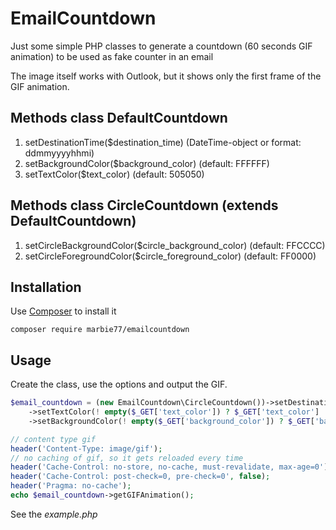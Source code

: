 # EmailCountdown
Just some simple PHP classes to generate a countdown (60 seconds GIF animation) to be used as fake counter in an email

The image itself works with Outlook, but it shows only the first frame of the GIF animation. 

## Methods class DefaultCountdown
1. setDestinationTime($destination_time) (DateTime-object or format: ddmmyyyyhhmi)
2. setBackgroundColor($background_color) (default: FFFFFF)
3. setTextColor($text_color) (default: 505050)

## Methods class CircleCountdown (extends DefaultCountdown)
1. setCircleBackgroundColor($circle_background_color) (default: FFCCCC)
2. setCircleForegroundColor($circle_foreground_color) (default: FF0000)

## Installation
Use [Composer](https://getcomposer.org) to install it
```
composer require marbie77/emailcountdown
```

## Usage
Create the class, use the options and output the GIF.
```php
$email_countdown = (new EmailCountdown\CircleCountdown())->setDestinationTime(! empty($_GET['dest_time']) ? $_GET['dest_time'] : null)
    ->setTextColor(! empty($_GET['text_color']) ? $_GET['text_color'] : null)
    ->setBackgroundColor(! empty($_GET['background_color']) ? $_GET['background_color'] : null);

// content type gif
header('Content-Type: image/gif');
// no caching of gif, so it gets reloaded every time
header('Cache-Control: no-store, no-cache, must-revalidate, max-age=0');
header('Cache-Control: post-check=0, pre-check=0', false);
header('Pragma: no-cache');
echo $email_countdown->getGIFAnimation();
```
See the _example.php_
